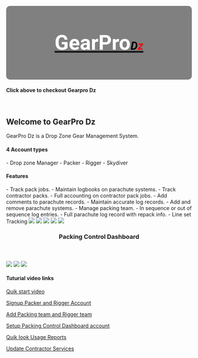 <style>
@import url('https://fonts.googleapis.com/css?family=Roboto');   

#logo em{
  font-size: 55%;
  color: #000000;
}

#logo h3{
  font-size: 400%;
  line-height: 200px;
  font-weight: bold;
  font-family: "Roboto";
  color: #FFFFFF;
}

#logo span {
  color:red;    
}

logo a {
   text-decoration: none;
}

#logo {
  text-align: center;
  height: 200px;
  background-color: grey;
  border-radius: 10px;
}

footer {
    text-align:center;
}
</style>

<link rel="icon" href="https://s3.amazonaws.com/jwm-product-images/gearproImages/parachuteImage.ico" type="image/x-icon" />
<div id="logo">
<a href="http://gearprogms.com/login" ><h3>GearPro<em>D<span>z</span></em></h3> </a>
</div>
<h4> Click above to checkout Gearpro Dz</h4>
<br>

## Welcome to GearPro Dz 

GearPro Dz is a Drop Zone Gear Management System. 

<h4>4 Account types </h4>
- Drop zone Manager
- Packer
- Rigger
- Skydiver

<h4> Features </h4>
- Track pack jobs.
- Maintain logbooks on parachute systems.
- Track contractor packs.
- Full accounting on contractor pack jobs.
- Add comments to parachute records.
- Maintain accurate log records.
- Add and remove parachute systems.
- Manage packing team. 
- In sequence or out of sequence log entries.
- Full parachute log record with repack info.
- Line set Tracking 


<img src="https://s3.amazonaws.com/jwm-product-images/gearproImages/gearpro-image-01.png" >

<img src="https://s3.amazonaws.com/jwm-product-images/gearproImages/gearpro-image-22.png" >

<img src="https://s3.amazonaws.com/jwm-product-images/gearproImages/gearpro-image-03.png" >

<img src="https://s3.amazonaws.com/jwm-product-images/gearproImages/gearpro-image-23.png" >

<img src="https://s3.amazonaws.com/jwm-product-images/gearproImages/gearpro-image-05.png" >

<header><h3>Packing Control Dashboard</h3></header>

<img src="https://s3.amazonaws.com/jwm-product-images/gearproImages/gearpro-image-06.png" >

<img src="https://s3.amazonaws.com/jwm-product-images/gearproImages/gearpro-image-07.png" >

<img src="https://s3.amazonaws.com/jwm-product-images/gearproImages/gearpro-image-21.png" >


<h4>Tuturial video links </h4>

<a href="https://drive.google.com/file/d/1LPIqkViFlPkRKgNST60XSfaqDiibVHhx/view" > Quik start video </a>

<a href="https://drive.google.com/file/d/1KFL4Z_M0Fp_9YMRbBedEaXRvAkAT35x5/view" > Signup Packer and Rigger Account </a>

<a href="https://drive.google.com/file/d/1SBR-jd2NujyMS8k64AA9xVopVmSoM83P/view" > Add Packing team and Rigger team </a>

<a href="https://drive.google.com/file/d/17E16WGL603J8-9kZVWjMO35oc2Jx6VKJ/view" > Setup Packing Control Dashboard account </a>

<a href="https://drive.google.com/file/d/1iXdbkSGXS6JqM_O5531IID63XLVoHOrQ/view" > Quik look Usage Reports</a>

<a href="https://drive.google.com/file/d/1-AaVRmZKLWbj6BoI7m3IfCeSeMxYOoOF/view" > Update Contractor Services</a>
